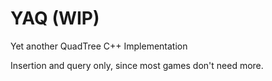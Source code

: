 # YAQ (WIP)
Yet another QuadTree C++ Implementation

Insertion and query only, since most games don't need more.